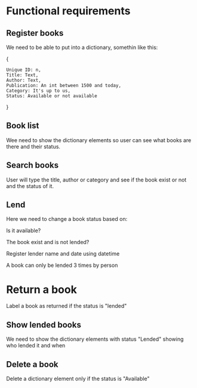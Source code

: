 #  Functional requirements

## Register books

We need to be able to put into a dictionary, somethin like this:

{


    Unique ID: n, 
    Title: Text, 
    Author: Text,
    Publication: An int between 1500 and today,
    Category: It's up to us,
    Status: Available or not available
}

## Book list

Wee need to show the dictionary elements so user can see what books are there and their status.

## Search books

User will type the title, author or category and see if the book exist or not and the status of it.

## Lend 

Here we need to change a book status based on:

Is it available?


The book exist and is not lended?


Register lender name and date using datetime


A book can only be lended 3 times by person

# Return a book

Label a book as returned if the status is "lended"

## Show lended books

We need to show the dictionary elements with status "Lended" showing who lended it and when

## Delete a book

Delete a dictionary element only if the status is "Available"

